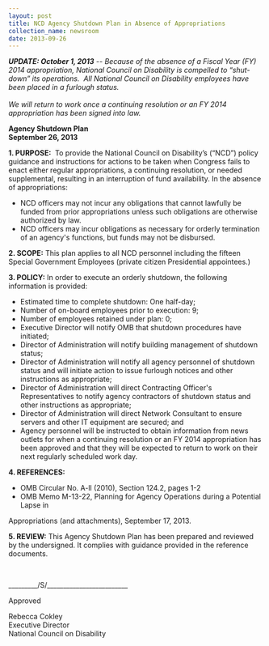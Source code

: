 ```yaml
---
layout: post
title: NCD Agency Shutdown Plan in Absence of Appropriations
collection_name: newsroom
date: 2013-09-26
---
```

***UPDATE: October 1, 2013** -- Because of the absence of a Fiscal Year (FY) 2014 appropriation, National Council on Disability is compelled to “shut-down” its operations.  All National Council on Disability employees have been placed in a furlough status.  \
 \
We will return to work once a continuing resolution or an FY 2014 appropriation has been signed into law.*



**Agency Shutdown Plan\
September 26, 2013**

**1. PURPOSE:**  To provide the National Council on Disability’s (“NCD”) policy guidance and instructions for actions to be taken when Congress fails to enact either regular appropriations, a continuing resolution, or needed supplemental, resulting in an interruption of fund availability. In the absence of appropriations:

* NCD officers may not incur any obligations that cannot lawfully be funded from prior appropriations unless such obligations are otherwise authorized by law.
* NCD officers may incur obligations as necessary for orderly termination of an agency's functions, but funds may not be disbursed.

**2. SCOPE:** This plan applies to all NCD personnel including the fifteen Special Government Employees (private citizen Presidential appointees.)

**3. POLICY:** In order to execute an orderly shutdown, the following information is provided:

* Estimated time to complete shutdown: One half-day;
* Number of on-board employees prior to execution: 9;
* Number of employees retained under plan: 0;
* Executive Director will notify OMB that shutdown procedures have initiated;
* Director of Administration will notify building management of shutdown status;
* Director of Administration will notify all agency personnel of shutdown status and will initiate action to issue furlough notices and other instructions as appropriate;
* Director of Administration will direct Contracting Officer's Representatives to notify agency contractors of shutdown status and other instructions as appropriate;
* Director of Administration will direct Network Consultant to ensure servers and other IT equipment are secured; and
* Agency personnel will be instructed to obtain information from news outlets for when a continuing resolution or an FY 2014 appropriation has been approved and that they will be expected to return to work on their next regularly scheduled work day.

**4. REFERENCES:**

* OMB Circular No. A-ll (2010), Section 124.2, pages 1-2
* OMB Memo M-13-22, Planning for Agency Operations during a Potential Lapse in

Appropriations (and attachments), September 17, 2013.

**5. REVIEW:** This Agency Shutdown Plan has been prepared and reviewed by the undersigned. It complies with guidance provided in the reference documents.

 

\_\_\_\_\_\_\_\_\_/S/\_\_\_\_\_\_\_\_\_\_\_\_\_\_\_\_\_\_\_\_\_\_\_\_\_           

Approved                                                                   

Rebecca Cokley\
Executive Director\
National Council on Disability

<!--EndFragment-->